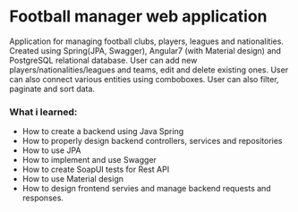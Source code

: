 # Football manager web application
Application for managing football clubs, players, leagues and nationalities. Created using Spring(JPA, Swagger), Angular7 (with Material design) and PostgreSQL relational database.
User can add new players/nationalities/leagues and teams, edit and delete existing ones. User can also connect various entities using comboboxes. User can also filter, paginate and sort data.

### What i learned: 
* How to create a backend using Java Spring
* How to properly design backend controllers, services and repositories
* How to use JPA
* How to implement and use Swagger
* How to create SoapUI tests for Rest API
* How to use Material design
* How to design frontend servies and manage backend requests and responses.
